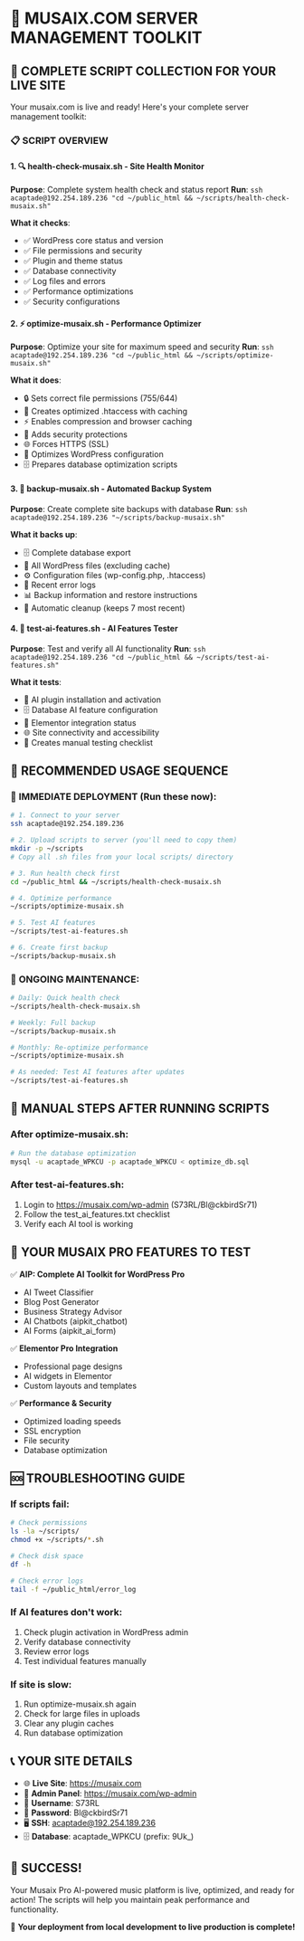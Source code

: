 # 🎵 MUSAIX.COM SERVER MANAGEMENT TOOLKIT

## 🚀 COMPLETE SCRIPT COLLECTION FOR YOUR LIVE SITE

Your musaix.com is live and ready! Here's your complete server management toolkit:

### 📋 SCRIPT OVERVIEW

#### 1. 🔍 **health-check-musaix.sh** - Site Health Monitor
**Purpose**: Complete system health check and status report
**Run**: `ssh acaptade@192.254.189.236 "cd ~/public_html && ~/scripts/health-check-musaix.sh"`

**What it checks**:
- ✅ WordPress core status and version
- ✅ File permissions and security
- ✅ Plugin and theme status
- ✅ Database connectivity
- ✅ Log files and errors
- ✅ Performance optimizations
- ✅ Security configurations

#### 2. ⚡ **optimize-musaix.sh** - Performance Optimizer
**Purpose**: Optimize your site for maximum speed and security
**Run**: `ssh acaptade@192.254.189.236 "cd ~/public_html && ~/scripts/optimize-musaix.sh"`

**What it does**:
- 🔒 Sets correct file permissions (755/644)
- 🚀 Creates optimized .htaccess with caching
- ⚡ Enables compression and browser caching
- 🔐 Adds security protections
- 🌐 Forces HTTPS (SSL)
- 💾 Optimizes WordPress configuration
- 🗄️ Prepares database optimization scripts

#### 3. 💾 **backup-musaix.sh** - Automated Backup System
**Purpose**: Create complete site backups with database
**Run**: `ssh acaptade@192.254.189.236 "~/scripts/backup-musaix.sh"`

**What it backs up**:
- 🗄️ Complete database export
- 📁 All WordPress files (excluding cache)
- ⚙️ Configuration files (wp-config.php, .htaccess)
- 📝 Recent error logs
- 📊 Backup information and restore instructions
- 🧹 Automatic cleanup (keeps 7 most recent)

#### 4. 🤖 **test-ai-features.sh** - AI Features Tester
**Purpose**: Test and verify all AI functionality
**Run**: `ssh acaptade@192.254.189.236 "cd ~/public_html && ~/scripts/test-ai-features.sh"`

**What it tests**:
- 🔌 AI plugin installation and activation
- 🗄️ Database AI feature configuration
- 🎨 Elementor integration status
- 🌐 Site connectivity and accessibility
- 📱 Creates manual testing checklist

## 🎯 RECOMMENDED USAGE SEQUENCE

### 🚀 **IMMEDIATE DEPLOYMENT** (Run these now):

```bash
# 1. Connect to your server
ssh acaptade@192.254.189.236

# 2. Upload scripts to server (you'll need to copy them)
mkdir -p ~/scripts
# Copy all .sh files from your local scripts/ directory

# 3. Run health check first
cd ~/public_html && ~/scripts/health-check-musaix.sh

# 4. Optimize performance
~/scripts/optimize-musaix.sh

# 5. Test AI features
~/scripts/test-ai-features.sh

# 6. Create first backup
~/scripts/backup-musaix.sh
```

### 📅 **ONGOING MAINTENANCE**:

```bash
# Daily: Quick health check
~/scripts/health-check-musaix.sh

# Weekly: Full backup
~/scripts/backup-musaix.sh

# Monthly: Re-optimize performance
~/scripts/optimize-musaix.sh

# As needed: Test AI features after updates
~/scripts/test-ai-features.sh
```

## 🔧 MANUAL STEPS AFTER RUNNING SCRIPTS

### After optimize-musaix.sh:
```bash
# Run the database optimization
mysql -u acaptade_WPKCU -p acaptade_WPKCU < optimize_db.sql
```

### After test-ai-features.sh:
1. Login to https://musaix.com/wp-admin (S73RL/Bl@ckbirdSr71)
2. Follow the test_ai_features.txt checklist
3. Verify each AI tool is working

## 🎵 YOUR MUSAIX PRO FEATURES TO TEST

✅ **AIP: Complete AI Toolkit for WordPress Pro**
- AI Tweet Classifier
- Blog Post Generator  
- Business Strategy Advisor
- AI Chatbots (aipkit_chatbot)
- AI Forms (aipkit_ai_form)

✅ **Elementor Pro Integration**
- Professional page designs
- AI widgets in Elementor
- Custom layouts and templates

✅ **Performance & Security**
- Optimized loading speeds
- SSL encryption
- File security
- Database optimization

## 🆘 TROUBLESHOOTING GUIDE

### If scripts fail:
```bash
# Check permissions
ls -la ~/scripts/
chmod +x ~/scripts/*.sh

# Check disk space
df -h

# Check error logs
tail -f ~/public_html/error_log
```

### If AI features don't work:
1. Check plugin activation in WordPress admin
2. Verify database connectivity
3. Review error logs
4. Test individual features manually

### If site is slow:
1. Run optimize-musaix.sh again
2. Check for large files in uploads
3. Clear any plugin caches
4. Run database optimization

## 📞 YOUR SITE DETAILS

- 🌐 **Live Site**: https://musaix.com
- 🔧 **Admin Panel**: https://musaix.com/wp-admin
- 👤 **Username**: S73RL
- 🔑 **Password**: Bl@ckbirdSr71
- 🖥️ **SSH**: acaptade@192.254.189.236
- 🗄️ **Database**: acaptade_WPKCU (prefix: 9Uk_)

## 🎊 SUCCESS!

Your Musaix Pro AI-powered music platform is live, optimized, and ready for action! The scripts will help you maintain peak performance and functionality.

🚀 **Your deployment from local development to live production is complete!**